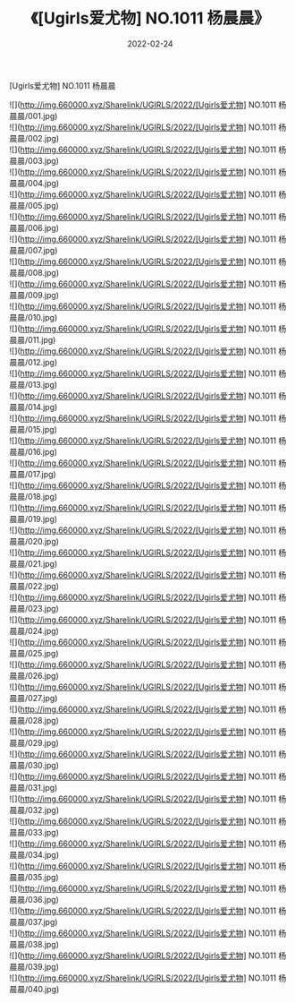 ﻿---
layout: post
title:  《[Ugirls爱尤物] NO.1011 杨晨晨》
date:   2022-02-24
img: http://img.660000.xyz/Sharelink/UGIRLS/2022/[Ugirls爱尤物] NO.1011 杨晨晨/000.jpg
categories: [美女, 清纯, 唯美]
---

[Ugirls爱尤物] NO.1011 杨晨晨

 ![](http://img.660000.xyz/Sharelink/UGIRLS/2022/[Ugirls爱尤物] NO.1011 杨晨晨/001.jpg) <br>![](http://img.660000.xyz/Sharelink/UGIRLS/2022/[Ugirls爱尤物] NO.1011 杨晨晨/002.jpg) <br>![](http://img.660000.xyz/Sharelink/UGIRLS/2022/[Ugirls爱尤物] NO.1011 杨晨晨/003.jpg) <br>![](http://img.660000.xyz/Sharelink/UGIRLS/2022/[Ugirls爱尤物] NO.1011 杨晨晨/004.jpg) <br>![](http://img.660000.xyz/Sharelink/UGIRLS/2022/[Ugirls爱尤物] NO.1011 杨晨晨/005.jpg) <br>![](http://img.660000.xyz/Sharelink/UGIRLS/2022/[Ugirls爱尤物] NO.1011 杨晨晨/006.jpg) <br>![](http://img.660000.xyz/Sharelink/UGIRLS/2022/[Ugirls爱尤物] NO.1011 杨晨晨/007.jpg) <br>![](http://img.660000.xyz/Sharelink/UGIRLS/2022/[Ugirls爱尤物] NO.1011 杨晨晨/008.jpg) <br>![](http://img.660000.xyz/Sharelink/UGIRLS/2022/[Ugirls爱尤物] NO.1011 杨晨晨/009.jpg) <br>![](http://img.660000.xyz/Sharelink/UGIRLS/2022/[Ugirls爱尤物] NO.1011 杨晨晨/010.jpg) <br>![](http://img.660000.xyz/Sharelink/UGIRLS/2022/[Ugirls爱尤物] NO.1011 杨晨晨/011.jpg) <br>![](http://img.660000.xyz/Sharelink/UGIRLS/2022/[Ugirls爱尤物] NO.1011 杨晨晨/012.jpg) <br>![](http://img.660000.xyz/Sharelink/UGIRLS/2022/[Ugirls爱尤物] NO.1011 杨晨晨/013.jpg) <br>![](http://img.660000.xyz/Sharelink/UGIRLS/2022/[Ugirls爱尤物] NO.1011 杨晨晨/014.jpg) <br>![](http://img.660000.xyz/Sharelink/UGIRLS/2022/[Ugirls爱尤物] NO.1011 杨晨晨/015.jpg) <br>![](http://img.660000.xyz/Sharelink/UGIRLS/2022/[Ugirls爱尤物] NO.1011 杨晨晨/016.jpg) <br>![](http://img.660000.xyz/Sharelink/UGIRLS/2022/[Ugirls爱尤物] NO.1011 杨晨晨/017.jpg) <br>![](http://img.660000.xyz/Sharelink/UGIRLS/2022/[Ugirls爱尤物] NO.1011 杨晨晨/018.jpg) <br>![](http://img.660000.xyz/Sharelink/UGIRLS/2022/[Ugirls爱尤物] NO.1011 杨晨晨/019.jpg) <br>![](http://img.660000.xyz/Sharelink/UGIRLS/2022/[Ugirls爱尤物] NO.1011 杨晨晨/020.jpg) <br>![](http://img.660000.xyz/Sharelink/UGIRLS/2022/[Ugirls爱尤物] NO.1011 杨晨晨/021.jpg) <br>![](http://img.660000.xyz/Sharelink/UGIRLS/2022/[Ugirls爱尤物] NO.1011 杨晨晨/022.jpg) <br>![](http://img.660000.xyz/Sharelink/UGIRLS/2022/[Ugirls爱尤物] NO.1011 杨晨晨/023.jpg) <br>![](http://img.660000.xyz/Sharelink/UGIRLS/2022/[Ugirls爱尤物] NO.1011 杨晨晨/024.jpg) <br>![](http://img.660000.xyz/Sharelink/UGIRLS/2022/[Ugirls爱尤物] NO.1011 杨晨晨/025.jpg) <br>![](http://img.660000.xyz/Sharelink/UGIRLS/2022/[Ugirls爱尤物] NO.1011 杨晨晨/026.jpg) <br>![](http://img.660000.xyz/Sharelink/UGIRLS/2022/[Ugirls爱尤物] NO.1011 杨晨晨/027.jpg) <br>![](http://img.660000.xyz/Sharelink/UGIRLS/2022/[Ugirls爱尤物] NO.1011 杨晨晨/028.jpg) <br>![](http://img.660000.xyz/Sharelink/UGIRLS/2022/[Ugirls爱尤物] NO.1011 杨晨晨/029.jpg) <br>![](http://img.660000.xyz/Sharelink/UGIRLS/2022/[Ugirls爱尤物] NO.1011 杨晨晨/030.jpg) <br>![](http://img.660000.xyz/Sharelink/UGIRLS/2022/[Ugirls爱尤物] NO.1011 杨晨晨/031.jpg) <br>![](http://img.660000.xyz/Sharelink/UGIRLS/2022/[Ugirls爱尤物] NO.1011 杨晨晨/032.jpg) <br>![](http://img.660000.xyz/Sharelink/UGIRLS/2022/[Ugirls爱尤物] NO.1011 杨晨晨/033.jpg) <br>![](http://img.660000.xyz/Sharelink/UGIRLS/2022/[Ugirls爱尤物] NO.1011 杨晨晨/034.jpg) <br>![](http://img.660000.xyz/Sharelink/UGIRLS/2022/[Ugirls爱尤物] NO.1011 杨晨晨/035.jpg) <br>![](http://img.660000.xyz/Sharelink/UGIRLS/2022/[Ugirls爱尤物] NO.1011 杨晨晨/036.jpg) <br>![](http://img.660000.xyz/Sharelink/UGIRLS/2022/[Ugirls爱尤物] NO.1011 杨晨晨/037.jpg) <br>![](http://img.660000.xyz/Sharelink/UGIRLS/2022/[Ugirls爱尤物] NO.1011 杨晨晨/038.jpg) <br>![](http://img.660000.xyz/Sharelink/UGIRLS/2022/[Ugirls爱尤物] NO.1011 杨晨晨/039.jpg) <br>![](http://img.660000.xyz/Sharelink/UGIRLS/2022/[Ugirls爱尤物] NO.1011 杨晨晨/040.jpg) <br>